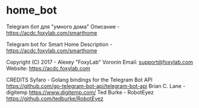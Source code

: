 # home_bot
Telegram бот для "умного дома"
Описание - https://acdc.foxylab.com/smarthome

Telegram bot for Smart Home
Description - https://acdc.foxylab.com/smarthome

Copyright (C) 2017 - Alexey "FoxyLab" Voronin
Email:    support@foxylab.com
Website:  https://acdc.foxylab.com

CREDITS
Syfaro - Golang bindings for the Telegram Bot API https://github.com/go-telegram-bot-api/telegram-bot-api
Brian C. Lane - digitemp https://www.digitemp.com/
Ted Burke - RobotEyez https://github.com/tedburke/RobotEyez

